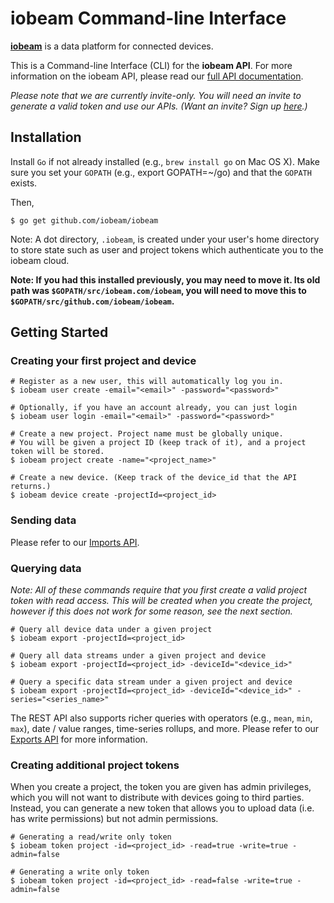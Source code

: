 # iobeam Command-line Interface #

**[iobeam](http://iobeam.com)** is a data platform for connected devices. 

This is a Command-line Interface (CLI) for the **iobeam API**. For more 
information on the iobeam API, please read our [full API documentation](http://docs.iobeam.com).

*Please note that we are currently invite-only. You will need an invite 
to generate a valid token and use our APIs. (Want an invite? Sign up [here](http://iobeam.com).)*

## Installation ##

Install `Go` if not already installed (e.g., `brew install go` on Mac OS X). Make sure you
set your `GOPATH` (e.g., export GOPATH=~/go) and that the `GOPATH` exists.

Then,

    $ go get github.com/iobeam/iobeam
    
Note: A dot directory, `.iobeam`, is created under your user's home directory to
store state such as user and project tokens which authenticate you to the iobeam cloud.

**Note: If you had this installed previously, you may need to move it. Its old path was
`$GOPATH/src/iobeam.com/iobeam`, you will need to move this to `$GOPATH/src/github.com/iobeam/iobeam`.**

## Getting Started ##

### Creating your first project and device ###

    # Register as a new user, this will automatically log you in.
    $ iobeam user create -email="<email>" -password="<password>"

    # Optionally, if you have an account already, you can just login
    $ iobeam user login -email="<email>" -password="<password>"

    # Create a new project. Project name must be globally unique.
    # You will be given a project ID (keep track of it), and a project token will be stored.
    $ iobeam project create -name="<project_name>"

    # Create a new device. (Keep track of the device_id that the API returns.)
    $ iobeam device create -projectId=<project_id>
    
### Sending data ###

Please refer to our [Imports API](http://docs.iobeam.com/imports).

### Querying data ###

*Note: All of these commands require that you first create a valid project token with read access.
This will be created when you create the project, however if this does not work for some reason, see
the next section.*

    # Query all device data under a given project
    $ iobeam export -projectId=<project_id>

    # Query all data streams under a given project and device
    $ iobeam export -projectId=<project_id> -deviceId="<device_id>"
    
    # Query a specific data stream under a given project and device
    $ iobeam export -projectId=<project_id> -deviceId="<device_id>" -series="<series_name>"

The REST API also supports richer queries with operators (e.g., `mean`, `min`, `max`), date / value
ranges, time-series rollups, and more. Please refer to our [Exports API](http://docs.iobeam.com/exports/) 
for more information.

### Creating additional project tokens ###

When you create a project, the token you are given has admin privileges, which you will not want to
distribute with devices going to third parties. Instead, you can generate a new token that
allows you to upload data (i.e. has write permissions) but not admin permissions.

    # Generating a read/write only token
    $ iobeam token project -id=<project_id> -read=true -write=true -admin=false

    # Generating a write only token
    $ iobeam token project -id=<project_id> -read=false -write=true -admin=false

